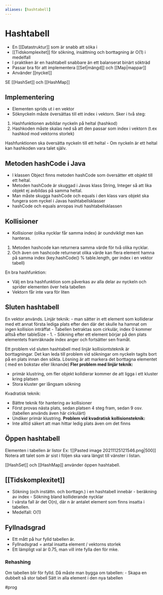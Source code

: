 ```yaml
---
aliases: [hashtabell]
---
```


# Hashtabell
- En [[Datastruktur]] som är snabb att söka i
- [[Tidskomplexitet]] för sökning, insättning och borttagning är O(1) i medelfall
- I praktiken är en hashtabell snabbare än ett balanserat binärt sökträd
- Passar bra för att implementera [[Set|mängd]] och [[Map|mappar]]
- Använder [[nyckel]]

SE [[HashSet]] och [[HashMap]]

## Implementering
- Elementen sprids ut i en vektor
- Söknyckeln måste översättas till ett index i vektorn. Sker i två steg:
1. Hashfunktionen avbildar nyckeln på heltal (hashkod)
2. Hashkoden måste skalas ned så att den passar som index i vektorn (t.ex hashkod mod vektorns storlek)

Hashfunktionen ska översätta nyckeln till ett heltal
		- Om nyckeln är ett heltal kan hashkoden vara talet själv.

## Metoden hashCode i Java
- I klassen Object finns metoden hashCode som översätter ett objekt till ett heltal. 
- Metoden hashCode är skuggad i Javas klass String, Integer så att lika objekt ej avbildas på samma heltal.
- Man måste skugga hashCode och equals i den klass vars objekt ska fungera som nyckel i Javas hashtabellsklasser
- hashCode och equals anropas inuti hashtabellsklassen

## Kollisioner
- Kollisioner (olika nycklar får samma index) är oundvikligt men kan hanteras.
1. Metoden hashcode kan returnera samma värde för två olika nycklar.
2. Och även om hashcode returnerat olika värde kan flera element hamna på samma index (key.hashCode() % table.length, ger index i en vektor tabell)

En bra hashfunktion:
- Välj en bra hashfunktion som påverkas av alla delar av nyckeln och sprider elementen över hela tabellen
- Vektorn får inte vara för liten

## Sluten hashtabell
En vektor används.
Linjär teknik: 
		- man sätter in ett element som kolliderar med ett annat första lediga plats efter den där det skulle ha hamnat om ingen kollision inträffat
		- Tabellen betraktas som cirkulär, index 0 kommer alltså efter tableSize - 1.
		- Sökning efter ett element börjar på den plats elementets framräknade index anger och fortsätter sen framåt.
		
Ett problem vid sluten hashtabell med linjär kollisiontsteknik är borttagningar. Det kan leda till problem vid sökningar om nyckeln tagits bort på en plats innan den sökta. Lösning är att markera det borttagna elementet ( med en bokstav eller liknande)
**Fler problem med linjär teknik:**
- primär klustring, om fler objekt kolldierar kommer de att ligga i ett kluster kring platsen
- Stora kluster ger långsam sökning
		
Kvadratisk teknik:
- Bättre teknik för hantering av kollisioner
- Först provas nästa plats, sedan platsen 4 steg fram, sedan 9 osv.  (tabellen används även här cirkulärt)
- Undiker primär klustring.
**Problem vid kvadratisk kollisionsteknik:**
- Inte alltid säkert att man hittar ledig plats även om det finns

## Öppen hashtabell
Elementen i tabellen är listor
Ex:
![[Pasted image 20211125121546.png|500]]
Notera att talet som är sist i följen ska vara längst till vänster i listan.

[[HashSet]] och [[HashMap]] använder öppen hashtabell.

## [[Tidskomplexitet]]
- Sökning (och instättn. och borttagn.) i en hashtabell innebär
		-  beräkning av index
		-  Sökning bland kolliderande nycklar
- I värsta fall är det O(n), där n är antalet element som finns insatta i tabellen.
- Medelfall: O(1)

## Fyllnadsgrad
- Ett mått på hur fylld tabellen är.
- Fyllnadsgrad = antal insatta element / vektorns storlek
- Ett lämpligt val är 0.75, man vill inte fylla den för mke.

### Rehashing
Om tabellen blir för fylld.
Då måste man bygga om tabellen:
	- Skapa en dubbelt så stor tabell
	Sätt in alla element i den nya tabellen
	
	






#prog 